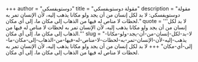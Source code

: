 +++
author = "دوستويفسكي"
title = "مقولة دوستويفسكي"
description = "مقولة دوستويفسكي: لا بد لكل إنسان من أن يجد ولو مكانا يذهب إليه، لأن الإنسان تمر به لحظات لا مناص له فيها من الذهاب إلى مكان ما، إلى أي مكان."
quote = '''لا بد لكل إنسان من أن يجد ولو مكانا يذهب إليه، لأن الإنسان تمر به لحظات لا مناص له فيها من الذهاب إلى مكان ما، إلى أي مكان.''' 
slug = "لا-بد-لكل-إنسان-من-أن-يجد-ولو-مكانا-يذهب-إليه-لأن-الإنسان-تمر-به-لحظات-لا-مناص-له-فيها-من-الذهاب-إلى-مكان-ما-إلى-أي-مكان"
+++
لا بد لكل إنسان من أن يجد ولو مكانا يذهب إليه، لأن الإنسان تمر به لحظات لا مناص له فيها من الذهاب إلى مكان ما، إلى أي مكان.
